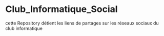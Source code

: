 # Club_Informatique_Social
cette Repository détient les liens de partages sur les réseaux sociaux du club informatique 
